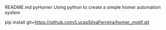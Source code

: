 README.md
pyHomer
Using python to create a simple homer automation system


pip install git+https://github.com/LucasSilvaFerreira/homer_motif.git